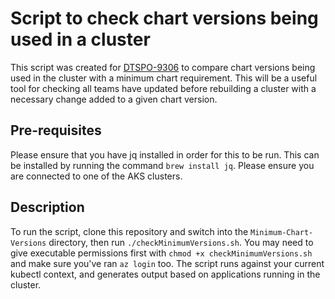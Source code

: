 # Script to check chart versions being used in a cluster

This script was created for [DTSPO-9306](https://tools.hmcts.net/jira/browse/DTSPO-9306) to compare chart versions being used in the cluster with a minimum chart requirement. This will be a useful tool for checking all teams have updated before rebuilding a cluster with a necessary change added to a given chart version.

## Pre-requisites

Please ensure that you have jq installed in order for this to be run. This can be installed by running the command `brew install jq`. Please ensure you are connected to one of the AKS clusters.

## Description

To run the script, clone this repository and switch into the `Minimum-Chart-Versions` directory, then run `./checkMinimumVersions.sh`. You may need to give executable permissions first with `chmod +x checkMinimumVersions.sh` and make sure you've ran `az login` too. The script runs against your current kubectl context, and generates output based on applications running in the cluster.